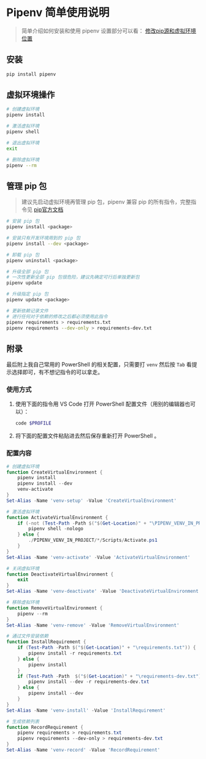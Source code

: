 # Pipenv 简单使用说明

> 简单介绍如何安装和使用 pipenv 设置部分可以看： [修改pip源和虚拟环境位置]

## 安装

```bash
pip install pipenv
```

## 虚拟环境操作

```bash
# 创建虚拟环境
pipenv install

# 激活虚拟环境
pipenv shell

# 退出虚拟环境
exit

# 删除虚拟环境
pipenv --rm
```

## 管理 pip 包

> 建议先启动虚拟环境再管理 pip 包，pipenv 兼容 pip 的所有指令，完整指令见 [pip官方文档]

```bash
# 安装 pip 包
pipenv install <package>

# 安装只有开发环境用到的 pip 包
pipenv install --dev <package>

# 卸载 pip 包
pipenv uninstall <package>

# 升级全部 pip 包
# 一次性更新全部 pip 包很危险，建议先确定可行后单独更新包
pipenv update

# 升级指定 pip 包
pipenv update <package>

# 更新依赖记录文件
# 进行任何对于依赖的修改之后都必须使用此指令
pipenv requirements > requirements.txt
pipenv requirements --dev-only > requirements-dev.txt
```

## 附录

最后附上我自己常用的 PowerShell 的相关配置，只需要打 `venv` 然后按 `Tab` 看提示选择即可，有不想记指令的可以拿走。

### 使用方式

1. 使用下面的指令用 VS Code 打开 PowerShell 配置文件（用别的编辑器也可以）：

    ```bash
    code $PROFILE
    ```

2. 将下面的配置文件粘贴进去然后保存重新打开 PowerShell 。

### 配置内容

```powershell
# 创建虚拟环境
function CreateVirtualEnvironment {
    pipenv install
    pipenv install --dev
    venv-activate
}
Set-Alias -Name 'venv-setup' -Value 'CreateVirtualEnvironment'

# 激活虚拟环境
function ActivateVirtualEnvironment {
    if (-not (Test-Path -Path $("$(Get-Location)" + "\PIPENV_VENV_IN_PROJECT\*"))) {
        pipenv shell -nologo
    } else {
        ./PIPENV_VENV_IN_PROJECT/*/Scripts/Activate.ps1
    }
}
Set-Alias -Name 'venv-activate' -Value 'ActivateVirtualEnvironment'

# 关闭虚拟环境
function DeactivateVirtualEnvironment {
    exit
}
Set-Alias -Name 'venv-deactivate' -Value 'DeactivateVirtualEnvironment'

# 移除虚拟环境
function RemoveVirtualEnvironment {
    pipenv --rm
}
Set-Alias -Name 'venv-remove' -Value 'RemoveVirtualEnvironment'

# 通过文件安装依赖
function InstallRequirement {
    if (Test-Path -Path $("$(Get-Location)" + "\requirements.txt")) {
        pipenv install -r requirements.txt
    } else {
        pipenv install
    }
    if (Test-Path -Path  $("$(Get-Location)" + "\requirements-dev.txt")) {
        pipenv install --dev -r requirements-dev.txt
    } else {
        pipenv install --dev
    }
}
Set-Alias -Name 'venv-install' -Value 'InstallRequirement'

# 生成依赖列表
function RecordRequirement {
    pipenv requirements > requirements.txt
    pipenv requirements --dev-only > requirements-dev.txt
}
Set-Alias -Name 'venv-record' -Value 'RecordRequirement'
```

<!-- Links -->

[修改pip源和虚拟环境位置]: https://blog.csdn.net/maixiaochai/article/details/107689387
[pip官方文档]: https://pip.pypa.io/en/stable/user_guide/#installing-packages
